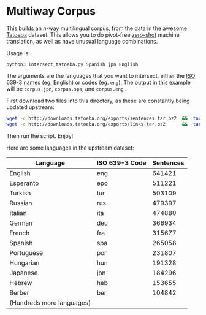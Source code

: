 # Multiway Corpus

This builds an *n*-way multilingual corpus, from the data in the awesome [Tatoeba](http://tatoeba.org) dataset.
This allows you to do pivot-free [zero-shot](https://arxiv.org/abs/1611.04558) machine translation, as well as have unusual language combinations.

Usage is:

    python3 intersect_tatoeba.py Spanish jpn English

The arguments are the languages that you want to intersect, either the [ISO 639-3](data/lang_codes_iso-639-3.tsv) names (eg. English) or codes (eg. `eng`).
The output in this example will be `corpus.jpn`, `corpus.spa`, and `corpus.eng` .

First download two files into this directory, as these are constantly being updated upstream:

```bash
wget -c http://downloads.tatoeba.org/exports/sentences.tar.bz2  &&  tar jxvf sentences.tar.bz2
wget -c http://downloads.tatoeba.org/exports/links.tar.bz2      &&  tar jxvf links.tar.bz2
```

Then run the script.  Enjoy!

Here are some languages in the upstream dataset:

| Language | ISO 639-3 Code | Sentences |
| --- | --- | --- |
| English | eng | 641421 |
| Esperanto | epo | 511221 |
| Turkish | tur | 503109 |
| Russian | rus | 479397 |
| Italian | ita | 474880 |
| German | deu | 366934 |
| French | fra | 315677|
| Spanish | spa | 265058 |
| Portuguese | por | 231807 |
| Hungarian | hun | 191328 |
| Japanese | jpn | 184296 |
| Hebrew | heb | 153655 |
| Berber | ber | 104842 |
| (Hundreds more languages) | | |
